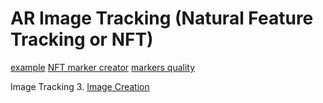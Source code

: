 # AR Image Tracking (Natural Feature Tracking or NFT)
[example](https://github.com/AR-js-org/AR.js/tree/master/aframe/examples/image-tracking/)
[NFT marker creator](https://carnaux.github.io/NFT-Marker-Creator/)
[markers quality](https://github.com/Carnaux/NFT-Marker-Creator/wiki/Creating-good-markers)

Image Tracking
3. [Image Creation](https://github.com/AR-js-org/NFT-Marker-Creator)
